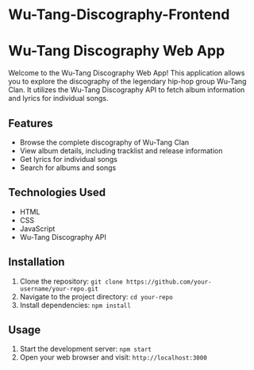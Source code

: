 # Wu-Tang-Discography-Frontend

# Wu-Tang Discography Web App

Welcome to the Wu-Tang Discography Web App! This application allows you to explore the discography of the legendary hip-hop group Wu-Tang Clan. It utilizes the Wu-Tang Discography API to fetch album information and lyrics for individual songs.

## Features

- Browse the complete discography of Wu-Tang Clan
- View album details, including tracklist and release information
- Get lyrics for individual songs
- Search for albums and songs

## Technologies Used

- HTML
- CSS
- JavaScript
- Wu-Tang Discography API

## Installation

1. Clone the repository: `git clone https://github.com/your-username/your-repo.git`
2. Navigate to the project directory: `cd your-repo`
3. Install dependencies: `npm install`

## Usage

1. Start the development server: `npm start`
2. Open your web browser and visit: `http://localhost:3000`
